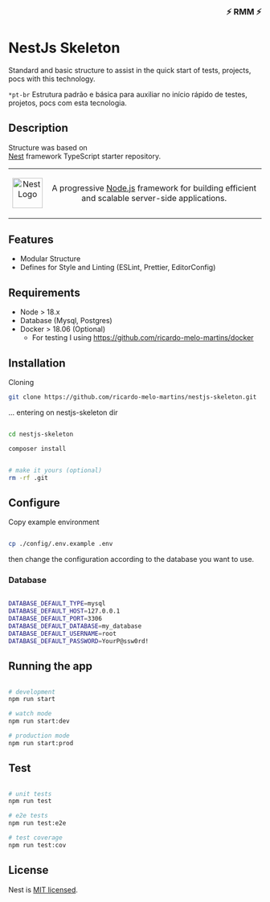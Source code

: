 <div align="right">

### ⚡ RMM ⚡

</div>

# NestJs Skeleton

Standard and basic structure to assist in the quick start of tests, projects, pocs with this technology.

`*pt-br` Estrutura padrão e básica para auxiliar no início rápido de testes, projetos, pocs com esta tecnologia.

## Description

Structure was based on <br>
[Nest](https://github.com/nestjs/nest) framework TypeScript starter repository. 

<table>
  <tr>
    <td>
      <p align="center">
        <a href="http://nestjs.com/" target="blank"><img src="https://nestjs.com/img/logo-small.svg" width="60" alt="Nest Logo" /></a>
      </p>
    </td>
    <td>
      <p align="center">A progressive <a href="http://nodejs.org" target="_blank">Node.js</a> framework for building efficient and scalable server-side applications.</p>
    </td>
  </tr>
</table>

## Features

- Modular Structure
- Defines for Style and Linting (ESLint, Prettier, EditorConfig)


## Requirements

- Node > 18.x
- Database (Mysql, Postgres)
- Docker > 18.06 (Optional)
    - For testing I using https://github.com/ricardo-melo-martins/docker


## Installation

Cloning

```bash
git clone https://github.com/ricardo-melo-martins/nestjs-skeleton.git
```

... entering on nestjs-skeleton dir


```bash

cd nestjs-skeleton

composer install


# make it yours (optional)
rm -rf .git

```

## Configure

Copy example environment

```bash

cp ./config/.env.example .env

```

then change the configuration according to the database you want to use.

### Database

```bash

DATABASE_DEFAULT_TYPE=mysql
DATABASE_DEFAULT_HOST=127.0.0.1
DATABASE_DEFAULT_PORT=3306
DATABASE_DEFAULT_DATABASE=my_database
DATABASE_DEFAULT_USERNAME=root
DATABASE_DEFAULT_PASSWORD=YourP@ssw0rd!

```


## Running the app

```bash

# development
npm run start

# watch mode
npm run start:dev

# production mode
npm run start:prod

```

## Test

```bash

# unit tests
npm run test

# e2e tests
npm run test:e2e

# test coverage
npm run test:cov

```


## License

Nest is [MIT licensed](LICENSE).
